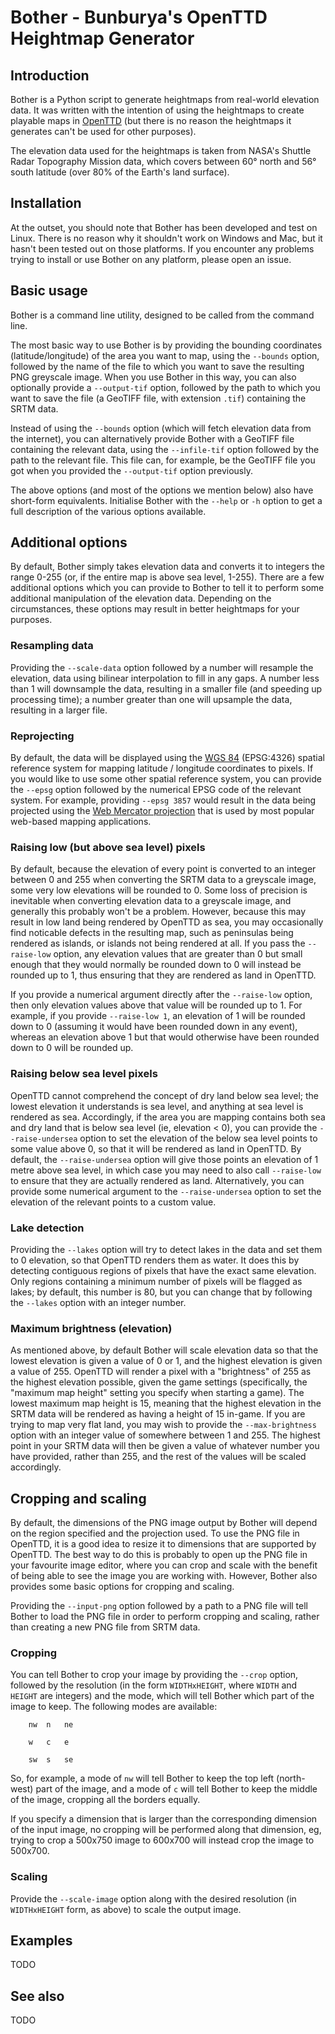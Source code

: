 # Bother - Bunburya's OpenTTD Heightmap Generator

## Introduction

Bother is a Python script to generate heightmaps from real-world elevation data. It was written with the intention of using the heightmaps to create playable maps in [OpenTTD](https://www.openttd.org/) (but there is no reason the heightmaps it generates can't be used for other purposes).

The elevation data used for the heightmaps is taken from NASA's Shuttle Radar Topography Mission data, which covers between 60° north and 56° south latitude (over 80% of the Earth's land surface).

## Installation

At the outset, you should note that Bother has been developed and test on Linux.  There is no reason why it shouldn't work on Windows and Mac, but it hasn't been tested out on those platforms.  If you encounter any problems trying to install or use Bother on any platform, please open an issue.

## Basic usage

Bother is a command line utility, designed to be called from the command line.

The most basic way to use Bother is by providing the bounding coordinates (latitude/longitude) of the area you want to map, using the `--bounds` option, followed by the name of the file to which you want to save the resulting PNG greyscale image.  When you use Bother in this way, you can also optionally provide a `--output-tif` option, followed by the path to which you want to save the file (a GeoTIFF file, with extension `.tif`) containing the SRTM data.

Instead of using the `--bounds` option (which will fetch elevation data from the internet), you can alternatively provide Bother with a GeoTIFF file containing the relevant data, using the `--infile-tif` option followed by the path to the relevant file.  This file can, for example, be the GeoTIFF file you got when you provided the `--output-tif` option previously.

The above options (and most of the options we mention below) also have short-form equivalents.  Initialise Bother with the `--help` or `-h` option to get a full description of the various options available.

## Additional options

By default, Bother simply takes elevation data and converts it to integers the range 0-255 (or, if the entire map is above sea level, 1-255).  There are a few additional options which you can provide to Bother to tell it to perform some additional manipulation of the elevation data.  Depending on the circumstances, these options may result in better heightmaps for your purposes.

### Resampling data

Providing the `--scale-data` option followed by a number will resample the elevation, data using bilinear interpolation to fill in any gaps.  A number less than 1 will downsample the data, resulting in a smaller file (and speeding up processing time); a number greater than one will upsample the data, resulting in a larger file.

### Reprojecting

By default, the data will be displayed using the [WGS 84](https://en.wikipedia.org/wiki/World_Geodetic_System#WGS84) (EPSG:4326) spatial reference system for mapping latitude / longitude coordinates to pixels.  If you would like to use some other spatial reference system, you can provide the `--epsg` option followed by the numerical EPSG code of the relevant system.  For example, providing `--epsg 3857` would result in the data being projected using the [Web Mercator projection](https://en.wikipedia.org/wiki/Web_Mercator_projection) that is used by most popular web-based mapping applications.

### Raising low (but above sea level) pixels

By default, because the elevation of every point is converted to an integer between 0 and 255 when converting the SRTM data to a greyscale image, some very low elevations will be rounded to 0.  Some loss of precision is inevitable when converting elevation data to a greyscale image, and generally this probably won't be a problem.  However, because this may result in low land being rendered by OpenTTD as sea, you may occasionally find noticable defects in the resulting map, such as peninsulas being rendered as islands, or islands not being rendered at all.  If you pass the `--raise-low` option, any elevation values that are greater than 0 but small enough that they would normally be rounded down to 0 will instead be rounded up to 1, thus ensuring that they are rendered as land in OpenTTD.

If you provide a numerical argument directly after the `--raise-low` option, then only elevation values above that value will be rounded up to 1.  For example, if you provide `--raise-low 1`, an elevation of 1 will be rounded down to 0 (assuming it would have been rounded down in any event), whereas an elevation above 1 but that would otherwise have been rounded down to 0 will be rounded up. 

### Raising below sea level pixels

OpenTTD cannot comprehend the concept of dry land below sea level; the lowest elevation it understands is sea level, and anything at sea level is rendered as sea.  Accordingly, if the area you are mapping contains both sea and dry land that is below sea level (ie, elevation < 0), you can provide the `--raise-undersea` option to set the elevation of the below sea level points to some value above 0, so that it will be rendered as land in OpenTTD.  By default, the `--raise-undersea` option will give those points an elevation of 1 metre above sea level, in which case you may need to also call `--raise-low` to ensure that they are actually rendered as land.  Alternatively, you can provide some numerical argument to the `--raise-undersea` option to set the elevation of the relevant points to a custom value. 

### Lake detection

Providing the `--lakes` option will try to detect lakes in the data and set them to 0 elevation, so that OpenTTD renders them as water.  It does this by detecting contiguous regions of pixels that have the exact same elevation.  Only regions containing a minimum number of pixels will be flagged as lakes; by default, this number is 80, but you can change that by following the `--lakes` option with an integer number.

### Maximum brightness (elevation)

As mentioned above, by default Bother will scale elevation data so that the lowest elevation is given a value of 0 or 1, and the highest elevation is given a value of 255.  OpenTTD will render a pixel with a "brightness" of 255 as the highest elevation possible, given the game settings (specifically, the "maximum map height" setting you specify when starting a game).  The lowest maximum map height is 15, meaning that the highest elevation in the SRTM data will be rendered as having a height of 15 in-game.  If you are trying to map very flat land, you may wish to provide the `--max-brightness` option with an integer value of somewhere between 1 and 255.  The highest point in your SRTM data will then be given a value of whatever number you have provided, rather than 255, and the rest of the values will be scaled accordingly.  

## Cropping and scaling

By default, the dimensions of the PNG image output by Bother will depend on the region specified and the projection used.  To use the PNG file in OpenTTD, it is a good idea to resize it to dimensions that are supported by OpenTTD.  The best way to do this is probably to open up the PNG file in your favourite image editor, where you can crop and scale with the benefit of being able to see the image you are working with.  However, Bother also provides some basic options for cropping and scaling.

Providing the `--input-png` option followed by a path to a PNG file will tell Bother to load the PNG file in order to perform cropping and scaling, rather than creating a new PNG file from SRTM data.

### Cropping

You can tell Bother to crop your image by providing the `--crop` option, followed by the resolution (in the form `WIDTHxHEIGHT`, where `WIDTH` and `HEIGHT` are integers) and the mode, which will tell Bother which part of the image to keep.  The following modes are available:


        nw  n   ne
    
        w   c   e

        sw  s   se


So, for example, a mode of `nw` will tell Bother to keep the top left (north-west) part of the image, and a mode of `c` will tell Bother to keep the middle of the image, cropping all the borders equally.

If you specify a dimension that is larger than the corresponding dimension of the input image, no cropping will be performed along that dimension, eg, trying to crop a 500x750 image to 600x700 will instead crop the image to 500x700. 

### Scaling

Provide the `--scale-image` option along with the desired resolution (in `WIDTHxHEIGHT` form, as above) to scale the output image.

## Examples

TODO

## See also

TODO
